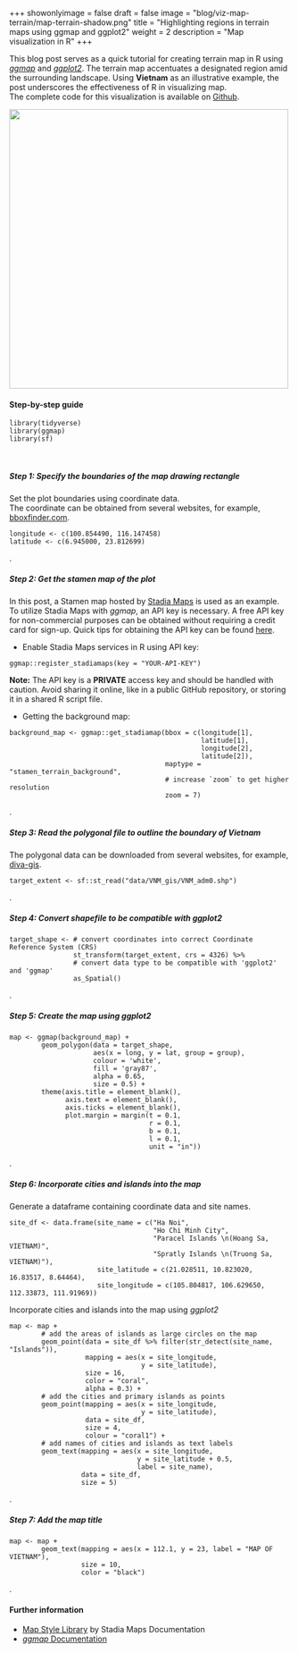 +++
showonlyimage = false
draft = false
image = "blog/viz-map-terrain/map-terrain-shadow.png"
title = "Highlighting regions in terrain maps using ggmap and ggplot2"
weight = 2
description = "Map visualization in R"
+++

This blog post serves as a quick tutorial for creating terrain map in R using [*ggmap*](https://github.com/dkahle/ggmap) and [*ggplot2*](https://ggplot2.tidyverse.org/). 
The terrain map accentuates a designated region amid the surrounding landscape. 
Using **Vietnam** as an illustrative example, the post underscores the effectiveness of R in visualizing map.  
The complete code for this visualization is available on [Github](https://github.com/le-huynh/rtistry_gallery/blob/main/code/map_terrain.R).

<img width="500px" class="center-block" src="../map_terrain.png" />

#### Step-by-step guide

```
library(tidyverse)
library(ggmap)
library(sf)
```
<br>

##### Step 1: Specify the boundaries of the map drawing rectangle
Set the plot boundaries using coordinate data.  
The coordinate can be obtained from several websites, for example, [bboxfinder.com](http://bboxfinder.com/).

```
longitude <- c(100.854490, 116.147458)
latitude <- c(6.945000, 23.812699)
```
.

##### Step 2: Get the stamen map of the plot
In this post, a Stamen map hosted by [Stadia Maps](https://stadiamaps.com/) is used as an example. 
To utilize Stadia Maps with *ggmap*, an API key is necessary. 
A free API key for non-commercial purposes can be obtained without requiring a credit card for sign-up. 
Quick tips for obtaining the API key can be found [here](https://lehuynh.rbind.io/blog/tips-api-stadia-map/).

- Enable Stadia Maps services in R using API key:

```
ggmap::register_stadiamaps(key = "YOUR-API-KEY")
```

**Note:** The API key is a **PRIVATE** access key and should be handled with caution. 
Avoid sharing it online, like in a public GitHub repository, or storing it in a shared R script file.

- Getting the background map:

```
background_map <- ggmap::get_stadiamap(bbox = c(longitude[1],
                                                latitude[1],
                                                longitude[2],
                                                latitude[2]),
                                       maptype = "stamen_terrain_background",
                                       # increase `zoom` to get higher resolution
                                       zoom = 7)
```
.

##### Step 3: Read the polygonal file to outline the boundary of Vietnam
The polygonal data can be downloaded from several websites, for example, [diva-gis](https://www.diva-gis.org/gdata).

```
target_extent <- sf::st_read("data/VNM_gis/VNM_adm0.shp")
```
.

##### Step 4: Convert shapefile to be compatible with *ggplot2*

```
target_shape <- # convert coordinates into correct Coordinate Reference System (CRS)
                st_transform(target_extent, crs = 4326) %>%
                # convert data type to be compatible with 'ggplot2' and 'ggmap'
                as_Spatial()
```
.

##### Step 5: Create the map using *ggplot2*

```
map <- ggmap(background_map) +
        geom_polygon(data = target_shape,
                     aes(x = long, y = lat, group = group),
                     colour = 'white',
                     fill = 'gray87',
                     alpha = 0.65,
                     size = 0.5) +
        theme(axis.title = element_blank(),
              axis.text = element_blank(),
              axis.ticks = element_blank(),
              plot.margin = margin(t = 0.1,
                                   r = 0.1,
                                   b = 0.1,
                                   l = 0.1,
                                   unit = "in"))
```
.

##### Step 6: Incorporate cities and islands into the map
Generate a dataframe containing coordinate data and site names.

```
site_df <- data.frame(site_name = c("Ha Noi",
                                    "Ho Chi Minh City",
                                    "Paracel Islands \n(Hoang Sa, VIETNAM)",
                                    "Spratly Islands \n(Truong Sa, VIETNAM)"),
                      site_latitude = c(21.028511, 10.823020, 16.83517, 8.64464),
                      site_longitude = c(105.804817, 106.629650, 112.33873, 111.91969))
```

Incorporate cities and islands into the map using *ggplot2*

```
map <- map +
        # add the areas of islands as large circles on the map
        geom_point(data = site_df %>% filter(str_detect(site_name, "Islands")),
                   mapping = aes(x = site_longitude,
                                 y = site_latitude),
                   size = 16,
                   color = "coral",
                   alpha = 0.3) +
        # add the cities and primary islands as points
        geom_point(mapping = aes(x = site_longitude,
                                 y = site_latitude),
                   data = site_df,
                   size = 4,
                   colour = "coral1") +
        # add names of cities and islands as text labels
        geom_text(mapping = aes(x = site_longitude,
                                y = site_latitude + 0.5,
                                label = site_name),
                  data = site_df,
                  size = 5)
```
.

##### Step 7: Add the map title

```
map <- map +
        geom_text(mapping = aes(x = 112.1, y = 23, label = "MAP OF VIETNAM"),
                  size = 10,
                  color = "black")
```
.

#### Further information
- [Map Style Library](https://docs.stadiamaps.com/themes/) by Stadia Maps Documentation
- [*ggmap* Documentation](https://www.rdocumentation.org/packages/ggmap/versions/4.0.0)














